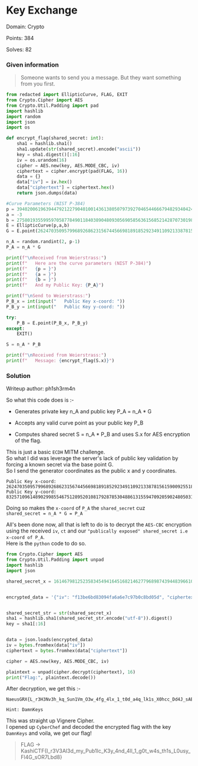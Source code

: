 # Key Exchange

Domain: Crypto

Points: 384

Solves: 82

### Given information

> Someone wants to send you a message. But they want something from you first.
```python
from redacted import EllipticCurve, FLAG, EXIT
from Crypto.Cipher import AES
from Crypto.Util.Padding import pad
import hashlib
import random
import json
import os

def encrypt_flag(shared_secret: int):
    sha1 = hashlib.sha1()
    sha1.update(str(shared_secret).encode("ascii"))
    key = sha1.digest()[:16]
    iv = os.urandom(16)
    cipher = AES.new(key, AES.MODE_CBC, iv)
    ciphertext = cipher.encrypt(pad(FLAG, 16))
    data = {}
    data["iv"] = iv.hex()
    data["ciphertext"] = ciphertext.hex()
    return json.dumps(data)

#Curve Parameters (NIST P-384)
p = 39402006196394479212279040100143613805079739270465446667948293404245721771496870329047266088258938001861606973112319
a = -3
b = 27580193559959705877849011840389048093056905856361568521428707301988689241309860865136260764883745107765439761230575
E = EllipticCurve(p,a,b)
G = E.point(26247035095799689268623156744566981891852923491109213387815615900925518854738050089022388053975719786650872476732087,8325710961489029985546751289520108179287853048861315594709205902480503199884419224438643760392947333078086511627871)

n_A = random.randint(2, p-1)
P_A = n_A * G

print(f"\nReceived from Weierstrass:")
print(f"   Here are the curve parameters (NIST P-384)")
print(f"   {p = }")
print(f"   {a = }")
print(f"   {b = }")
print(f"   And my Public Key: {P_A}")

print(f"\nSend to Weierstrass:")
P_B_x = int(input("   Public Key x-coord: "))
P_B_y = int(input("   Public Key y-coord: "))

try:
    P_B = E.point(P_B_x, P_B_y)
except:
    EXIT()

S = n_A * P_B

print(f"\nReceived from Weierstrass:")
print(f"   Message: {encrypt_flag(S.x)}")

```


### Solution

Writeup author: ph1sh3rm4n

So what this code does is :-  
- Generates private key n_A and public key P_A = n_A * G

- Accepts any valid curve point as your public key P_B

- Computes shared secret S = n_A * P_B and uses S.x for AES encryption of the flag.

This is just a basic `ECDH` MITM challenge.  
So what I did was leverage the server's lack of public key validation by forcing a known secret via the base point G.  
So I send the generator coordinates as the public x and y coordinates.  
```
Public Key x-coord: 26247035095799689268623156744566981891852923491109213387815615900925518854738050089022388053975719786650872476732087  
Public Key y-coord: 8325710961489029985546751289520108179287853048861315594709205902480503199884419224438643760392947333078086511627871
```
Doing so makes the `x-coord` of `P_A` the `shared_secret` cuz  
`shared_secret = n_A * G = P_A`

All's been done now, all that is left to do is to decrypt the `AES-CBC` encryption using the received `iv`, `ct` and our `"publically exposed" shared_secret i.e x-coord of P_A`.  
Here is the `python` code to do so.


```python
from Crypto.Cipher import AES
from Crypto.Util.Padding import unpad
import hashlib
import json

shared_secret_x = 16146798125235834549416451682146277968987439448396610545042225274264745582475246996558006773777661927471315718343272


encrypted_data = '{"iv": "f13be6bd83094fa6a6e7c97b0c8bd05d", "ciphertext": "7be17abaf5e13f1dd7bffa9e8302229cb785507bc84af78acc0faae2a26de3bf45941303b532ea89104b26d4aae28fcbe8a40b3bad2c98afcb5f31445ffb19f847dbf35c16e4db1c5f83341ade3d9e0b1a9cc60c83ad9de8107b4cc534377e57"}'


shared_secret_str = str(shared_secret_x)
sha1 = hashlib.sha1(shared_secret_str.encode("utf-8")).digest()
key = sha1[:16]  


data = json.loads(encrypted_data)
iv = bytes.fromhex(data["iv"])
ciphertext = bytes.fromhex(data["ciphertext"])

cipher = AES.new(key, AES.MODE_CBC, iv)

plaintext = unpad(cipher.decrypt(ciphertext), 16)
print("Flag:", plaintext.decode())
```
After decryption, we get this :-
```
NaeusGRX{L_r3H3Nv3h_kq_Sun1Vm_O3w_4fg_4lx_1_t0d_a4q_lk1s_X0hcc_Dd4J_sAE7Vfb8}

Hint: DamnKeys
```
This was straight up Vignere Cipher.  
I opened up `CyberChef` and decoded the encrypted flag with the key `DamnKeys` and voila, we get our flag!

> FLAG -> KashiCTF{I_r3V3Al3d_my_Pub1Ic_K3y_4nd_4ll_1_g0t_w4s_th1s_L0usy_Fl4G_sOR7Lbd8}
